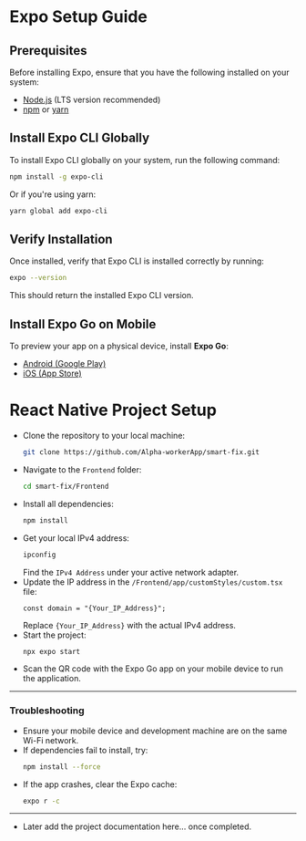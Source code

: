 # Expo Setup Guide

## Prerequisites
Before installing Expo, ensure that you have the following installed on your system:
- [Node.js](https://nodejs.org/) (LTS version recommended)
- [npm](https://www.npmjs.com/) or [yarn](https://yarnpkg.com/)

## Install Expo CLI Globally
To install Expo CLI globally on your system, run the following command:

```sh
npm install -g expo-cli
```
Or if you're using yarn:
```sh
yarn global add expo-cli
```

## Verify Installation
Once installed, verify that Expo CLI is installed correctly by running:
```sh
expo --version
```
This should return the installed Expo CLI version.

## Install Expo Go on Mobile
To preview your app on a physical device, install **Expo Go**:
- [Android (Google Play)](https://play.google.com/store/apps/details?id=host.exp.exponent)
- [iOS (App Store)](https://apps.apple.com/app/expo-go/id982107779)


# React Native Project Setup

-   Clone the repository to your local machine:
    ```sh
    git clone https://github.com/Alpha-workerApp/smart-fix.git
    ```
-   Navigate to the `Frontend` folder:
    ```sh
    cd smart-fix/Frontend
    ```
-   Install all dependencies:
    ```sh
    npm install
    ```
-   Get your local IPv4 address:
    ```sh
    ipconfig
    ```
    Find the `IPv4 Address` under your active network adapter.
-   Update the IP address in the `/Frontend/app/customStyles/custom.tsx` file:
    ```tsx
    const domain = "{Your_IP_Address}";
    ```
    Replace `{Your_IP_Address}` with the actual IPv4 address.
-   Start the project:
    ```sh
    npx expo start
    ```
-   Scan the QR code with the Expo Go app on your mobile device to run the application.

---

### Troubleshooting
-   Ensure your mobile device and development machine are on the same Wi-Fi network.
-   If dependencies fail to install, try:
    ```sh
    npm install --force
    ```
-   If the app crashes, clear the Expo cache:
    ```sh
    expo r -c
    ```

---

-   Later add the project documentation here... once completed.

